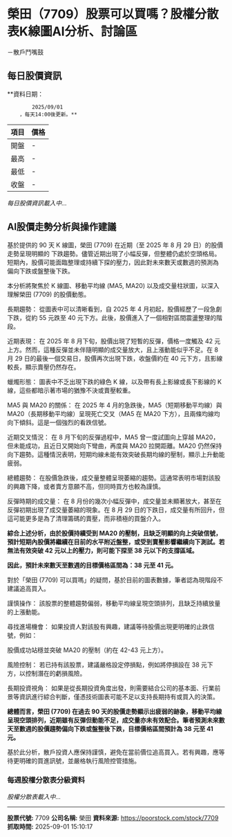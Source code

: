 # 榮田（7709）股票可以買嗎？股權分散表K線圖AI分析、討論區
－散戶鬥嘴鼓

## 每日股價資訊

**資料日期：
        
            2025/09/01
        ，每天14:00後更新。**

| 項目 | 價格 |
|------|------|
| 開盤 | - |
| 最高 | - |
| 最低 | - |
| 收盤 | - |

*每日股價資訊載入中...*

## AI股價走勢分析與操作建議

基於提供的 90 天 K 線圖，榮田 (7709) 在近期（至 2025 年 8 月 29 日）的股價走勢呈現明顯的 下跌趨勢。儘管近期出現了小幅反彈，但整體仍處於空頭格局。短期內，股價可能面臨整理或持續下探的壓力，因此對未來數天或數週的預測為 偏向下跌或盤整後下跌。

本分析將聚焦於 K 線圖、移動平均線 (MA5, MA20) 以及成交量柱狀圖，以深入理解榮田 (7709) 的股價動態。

長期趨勢： 從圖表中可以清晰看到，自 2025 年 4 月初起，股價經歷了一段急劇下跌，從約 55 元跌至 40 元下方。此後，股價進入了一個相對區間震盪整理的階段。

近期表現： 在 2025 年 8 月下旬，股價出現了短暫的反彈，價格一度觸及 42 元上方。然而，這種反彈並未伴隨明顯的成交量放大，且上漲動能似乎不足。在 8 月 29 日的最後一個交易日，股價再次出現下跌，收盤價約在 40 元下方，且影線較長，顯示賣壓仍然存在。

蠟燭形態： 圖表中不乏出現下跌的綠色 K 線，以及帶有長上影線或長下影線的 K 線，這些都暗示著市場的猶豫不決或賣壓較重。

MA5 與 MA20 的關係： 在 2025 年 4 月的急跌後，MA5（短期移動平均線）與 MA20（長期移動平均線）呈現死亡交叉（MA5 在 MA20 下方），且兩條均線均向下傾斜。這是一個強烈的看跌信號。

近期交叉情況： 在 8 月下旬的反彈過程中，MA5 曾一度試圖向上穿越 MA20，但未能成功，且近日又開始向下彎曲，再度與 MA20 拉開距離。MA20 仍然保持向下趨勢。這種情況表明，短期均線未能有效突破長期均線的壓制，顯示上升動能疲弱。

總體趨勢： 在股價急跌後，成交量整體呈現萎縮的趨勢。這通常表明市場對該股的興趣下降，或者賣方意願不高，但同時買方也較為謹慎。

反彈時期的成交量： 在 8 月份的幾次小幅反彈中，成交量並未顯著放大，甚至在反彈初期出現了成交量萎縮的現象。在 8 月 29 日的下跌日，成交量有所回升，但這可能更多是為了清理籌碼的賣壓，而非積極的買盤介入。

**綜合上述分析，由於股價持續受到 MA20 的壓制，且缺乏明顯的向上突破信號，預計短期內股價將繼續在目前的水平附近盤整，或受到賣壓影響繼續向下測試。若無法有效突破 42 元以上的壓力，則可能下探至 38 元以下的支撐區域。**

**因此，預計未來數天至數週的目標價格區間為：38 元至 41 元。**

對於「榮田 (7709) 可以買嗎」的疑問，基於目前的圖表數據，筆者認為現階段不建議追高買入。

謹慎操作： 該股票的整體趨勢偏弱，移動平均線呈現空頭排列，且缺乏持續放量的上漲動能。

尋找進場機會： 如果投資人對該股有興趣，建議等待股價出現更明確的止跌信號，例如：

股價成功站穩並突破 MA20 的壓制（約在 42-43 元上方）。

風險控制： 若已持有該股票，建議嚴格設定停損點，例如將停損設在 38 元下方，以控制潛在的虧損風險。

長期投資視角： 如果是從長期投資角度出發，則需要結合公司的基本面、行業前景等資訊進行綜合判斷，僅憑技術圖表可能不足以支持長期持有或買入的決策。

**總體而言，榮田 (7709) 在過去 90 天的股價走勢顯示出疲弱的跡象，移動平均線呈現空頭排列，近期雖有反彈但動能不足，成交量亦未有效配合。筆者預測未來數天至數週的股價趨勢偏向下跌或盤整後下跌，目標價格區間預計為 38 元至 41 元。**

基於此分析，散戶投資人應保持謹慎，避免在當前價位追高買入。若有興趣，應等待更明確的買進訊號，並嚴格執行風險控管措施。

### 每週股權分散表分級資料

*股權分散表載入中...*

---

**股票代號:** 7709
**公司名稱:** 榮田
**資料來源:** https://poorstock.com/stock/7709
**抓取時間:** 2025-09-01 15:10:17